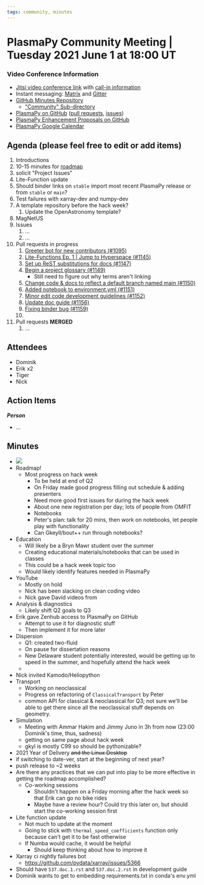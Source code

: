 ```yaml
---
tags: community, minutes
---
```


# PlasmaPy Community Meeting | Tuesday 2021 June 1 at 18:00 UT

### Video Conference Information
* [Jitsi video conference link](https://meet.jit.si/plasmapy) with [call-in information](https://meet.jit.si/static/dialInInfo.html?room=plasmapy) 
* Instant messaging: [Matrix](https://app.element.io/#/room/#plasmapy:openastronomy.org) and [Gitter](https://gitter.im/PlasmaPy/Lobby)
* [GitHub Minutes Repository](https://github.com/PlasmaPy/plasmapy-project/tree/master/minutes)
    * ["Community" Sub-directory](https://github.com/PlasmaPy/plasmapy-project/tree/master/minutes/_community)
* [PlasmaPy on GitHub](https://github.com/PlasmaPy/plasmapy) ([pull requests](https://github.com/PlasmaPy/plasmapy/pulls), [issues](https://github.com/PlasmaPy/plasmapy/issues))
* [PlasmaPy Enhancement Proposals on GitHub](https://github.com/PlasmaPy/PlasmaPy-PLEPs) 
* [PlasmaPy Google Calendar](https://calendar.google.com/calendar?cid=bzVsb3ZkcW0zaWxsam00ZTlrMDd2cmw5bWdAZ3JvdXAuY2FsZW5kYXIuZ29vZ2xlLmNvbQ)

## Agenda (please feel free to edit or add items)

1. Introductions
2. 10-15 minutes for [roadmap](https://hackmd.io/@plasmapy/ry0mmnj6v)
3. solicit "Project Issues"
4. Lite-Function update
6. Should binder links on `stable` import most recent PlasmaPy release or from `stable` or `main`?
7. Test failures with xarray-dev and numpy-dev
8. A template repository before the hack week?
    1. Update the OpenAstronomy template?
10. MagNetUS
11. Issues
    1. ...
    2. ...
12. Pull requests in progress 
    1. [Greeter bot for new contributors (#1095)](https://github.com/PlasmaPy/PlasmaPy/pull/1095)
    2. [Lite-Functions Ep. 1 | Jump to Hyperspace (#1145)](https://github.com/PlasmaPy/PlasmaPy/pull/1145)
    3. [Set up ReST substitutions for docs (#1147)](https://github.com/PlasmaPy/PlasmaPy/pull/1147)
    4. [Begin a project glossary (#1149)](https://github.com/PlasmaPy/PlasmaPy/pull/1149)
        - Still need to figure out why terms aren't linking
    5. [Change code & docs to reflect a default branch named main (#1150)](https://github.com/PlasmaPy/PlasmaPy/pull/1150)
    6. [Added notebook to environment.yml (#1151)](https://github.com/PlasmaPy/PlasmaPy/pull/1151)
    7. [Minor edit code development guidelines (#1152)](https://github.com/PlasmaPy/PlasmaPy/pull/1152)
    8. [Update doc guide (#1156)](https://github.com/PlasmaPy/PlasmaPy/pull/1156)
    9. [Fixing binder bug (#1159)](https://github.com/PlasmaPy/PlasmaPy/pull/1159)
    10. 
13. Pull requests **MERGED**
    1. ...
    
## Attendees

* Dominik
* Erik x2
* Tiger
* Nick

## Action Items

***Person***
* ...

## Minutes

* ![](https://i.imgur.com/grFnwBZ.png)
* Roadmap!
    * Most progress on hack week 
        * To be held at end of Q2
        * On Friday made good progress filling out schedule & adding presenters
        * Need more good first issues for during the hack week
        * About one new registration per day; lots of people from OMFIT
        * Notebooks
        * Peter's plan: talk for 20 mins, then work on notebooks, let people play with functionality 
        * Can Gkeyll/bout++ run through notebooks?
* Education
    * Will likely be a Bryn Mawr student over the summer
    * Creating educational materials/notebooks that can be used in classes
    * This could be a hack week topic too
    * Would likely identify features needed in PlasmaPy
* YouTube
    * Mostly on hold
    * Nick has been slacking on clean coding video
    * Nick gave David videos from 
* Analysis & diagnostics
    * Likely shift Q2 goals to Q3
* Erik gave Zenhub access to PlasmaPy on GitHub
    * Attempt to use it for diagnostic stuff
    * Then implement it for more later
* Dispersion
    * Q1: created two-fluid
    * On pause for dissertation reasons
    * New Delaware student potentially interested, would be getting up to speed in the summer, and hopefully attend the hack week
    * 
* Nick invited Kamodo/Heliopython
* Transport
    * Working on neoclassical 
    * Progress on refactoring of `ClassicalTransport` by Peter
    * common API for classical & neoclassical for Q3; not sure we'll be able to get there since all the neoclassical stuff depends on geometry. 
* Simulation
    * Meeting with Ammar Hakim and Jimmy Juno in 3h from now (23:00 Dominik's time, thus, sadness)
    * getting on same page about hack week
    * gkyl is mostly C99 so should be pythonizable?
* 2021 Year of Delivery ~~and the Linux Desktop~~
* if switching to date-ver, start at the beginning of next year?
* push release to ~2 weeks
* Are there any practices that we can put into play to be more effective in getting the roadmap accomplished?
    * Co-working sessions
        * Shouldn't happen on a Friday morning after the hack week so that Erik can go no bike rides
        * Maybe have a review hour?  Could try this later on, but should start the co-working session first
* Lite function update
    * Not much to update at the moment
    * Going to stick with `thermal_speed_coefficients` function only because can't get it to be fast otherwise
    * If Numba would cache, it would be helpful
        * Should keep thinking about how to improve it
* Xarray ci nightly failures bot
    * https://github.com/pydata/xarray/issues/5366
* Should have `537.doc.1.rst` and `537.doc.2.rst` in development guide
* Dominik wants to get to embedding requirements.txt in conda's env.yml